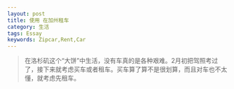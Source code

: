 ```yaml
---
layout: post
title: 使用 在加州租车
category: 生活
tags: Essay
keywords: Zipcar,Rent,Car
---
```



> 在洛杉矶这个“大饼”中生活，没有车真的是各种艰难。2月初把驾照考过了，接下来就考虑买车或者租车。买车算了算不是很划算，而且对车也不太懂，就考虑先租车。
